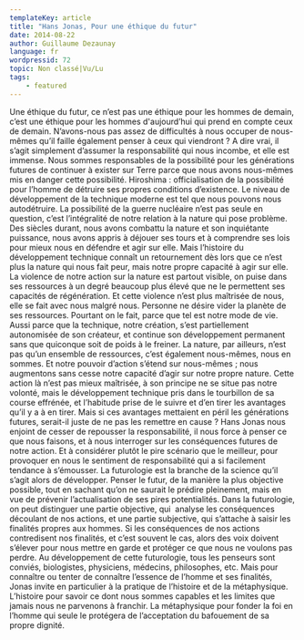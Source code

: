 ```yaml
---
templateKey: article
title: "Hans Jonas, Pour une éthique du futur"
date: 2014-08-22
author: Guillaume Dezaunay
language: fr
wordpressid: 72
topic: Non classé|Vu/Lu
tags:
    - featured
---
```


Une éthique du futur, ce n’est pas une éthique pour les hommes de demain, c’est une éthique pour les hommes d'aujourd’hui qui prend en compte ceux de demain. N’avons-nous pas assez de difficultés à nous occuper de nous-mêmes qu’il faille également penser à ceux qui viendront ? A dire vrai, il s’agit simplement d’assumer la responsabilité qui nous incombe, et elle est immense. Nous sommes responsables de la possibilité pour les générations futures de continuer à exister sur Terre parce que nous avons nous-mêmes mis en danger cette possibilité. Hiroshima : officialisation de la possibilité pour l’homme de détruire ses propres conditions d’existence. Le niveau de développement de la technique moderne est tel que nous pouvons nous autodétruire. La possibilité de la guerre nucléaire n’est pas seule en question, c’est l’intégralité de notre relation à la nature qui pose problème. Des siècles durant, nous avons combattu la nature et son inquiétante puissance, nous avons appris à déjouer ses tours et à comprendre ses lois pour mieux nous en défendre et agir sur elle. Mais l’histoire du développement technique connaît un retournement dès lors que ce n’est plus la nature qui nous fait peur, mais notre propre capacité à agir sur elle. La violence de notre action sur la nature est partout visible, on puise dans ses ressources à un degré beaucoup plus élevé que ne le permettent ses capacités de régénération. Et cette violence n’est plus maîtrisée de nous, elle se fait avec nous malgré nous. Personne ne désire vider la planète de ses ressources. Pourtant on le fait, parce que tel est notre mode de vie. Aussi parce que la technique, notre création, s’est partiellement autonomisée de son créateur, et continue son développement permanent sans que quiconque soit de poids à le freiner. La nature, par ailleurs, n’est pas qu’un ensemble de ressources, c’est également nous-mêmes, nous en sommes. Et notre pouvoir d’action s’étend sur nous-mêmes ; nous augmentons sans cesse notre capacité d’agir sur notre propre nature. Cette action là n’est pas mieux maîtrisée, à son principe ne se situe pas notre volonté, mais le développement technique pris dans le tourbillon de sa course effrénée, et l’habitude prise de le suivre et d’en tirer les avantages qu’il y a à en tirer. Mais si ces avantages mettaient en péril les générations futures, serait-il juste de ne pas les remettre en cause ? Hans Jonas nous enjoint de cesser de repousser la responsabilité, il nous force à penser ce que nous faisons, et à nous interroger sur les conséquences futures de notre action. Et à considérer plutôt le pire scénario que le meilleur, pour provoquer en nous le sentiment de responsabilité qui a si facilement tendance à s’émousser. La futurologie est la branche de la science qu’il s’agit alors de développer. Penser le futur, de la manière la plus objective possible, tout en sachant qu’on ne saurait le prédire pleinement, mais en vue de prévenir l’actualisation de ses pires potentialités. Dans la futurologie, on peut distinguer une partie objective, qui  analyse les conséquences découlant de nos actions, et une partie subjective, qui s’attache à saisir les finalités propres aux hommes. Si les conséquences de nos actions contredisent nos finalités, et c’est souvent le cas, alors des voix doivent s’élever pour nous mettre en garde et protéger ce que nous ne voulons pas perdre. Au développement de cette futurologie, tous les penseurs sont conviés, biologistes, physiciens, médecins, philosophes, etc. Mais pour connaître ou tenter de connaître l’essence de l’homme et ses finalités, Jonas invite en particulier à la pratique de l’histoire et de la métaphysique. L’histoire pour savoir ce dont nous sommes capables et les limites que jamais nous ne parvenons à franchir. La métaphysique pour fonder la foi en l’homme qui seule le protégera de l’acceptation du bafouement de sa propre dignité. 


